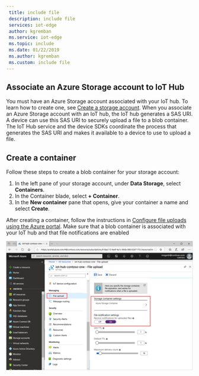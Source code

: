 ```yaml
---
 title: include file
 description: include file
 services: iot-edge
 author: kgremban
 ms.service: iot-edge
 ms.topic: include
 ms.date: 01/22/2019
 ms.author: kgremban
 ms.custom: include file
---
```


## Associate an Azure Storage account to IoT Hub

You must have an Azure Storage account associated with your IoT hub. To learn how to create one, see [Create a storage account](../articles/storage/common/storage-account-create.md). When you associate an Azure Storage account with an IoT hub, the IoT hub generates a SAS URI. A device can use this SAS URI to securely upload a file to a blob container. The IoT Hub service and the device SDKs coordinate the process that generates the SAS URI and makes it available to a device to use to upload a file.

## Create a container

Follow these steps to create a blob container for your storage account:

1. In the left pane of your storage account, under **Data Storage**, select **Containers**.
1. In the Container blade, select **+ Container**.
1. In the **New container** pane that opens, give your container a name and select **Create**.

After creating a container, follow the instructions in [Configure file uploads using the Azure portal](../articles/iot-hub/iot-hub-configure-file-upload.md). Make sure that a blob container is associated with your IoT hub and that file notifications are enabled

![Enable File Notifications in portal](./media/iot-hub-associate-storage/file-notifications-vs2019.png)
